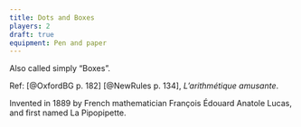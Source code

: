 ```yaml
---
title: Dots and Boxes
players: 2
draft: true
equipment: Pen and paper
---
```


Also called simply “Boxes”.

Ref: [@OxfordBG p. 182] [@NewRules p. 134], *L’arithmétique amusante*.

Invented in 1889 by French mathematician François Édouard Anatole Lucas, and
first named <span lang="fr">La Pipopipette</span>.

